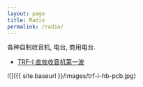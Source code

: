 ```yaml
---
layout: page
title: Radio
permalink: /radio/
---
```


各种自制收音机, 电台, 商用电台.


* <a href="{{ site.baseurl }}/trf-i-origin-receiver/"> TRF-I 直放收音机第一波 </a>

![]({{ site.baseurl }}/images/trf-i-hb-pcb.jpg)
